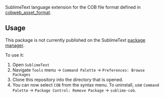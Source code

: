 SublimeText language extension for the COB file format defined in [cobweb_asset_format](https://github.com/UkoeHB/bevy_cobweb_ui/crates/cobweb_asset_format).


## Usage

This package is not currently published on the SublimeText [package manager](https://packagecontrol.io/).

To use it:
1. Open `SublimeText`
1. Navigate `Tools` menu -> `Command Palette` -> `Preferences: Browse Packages`
1. Clone this repository into the directory that is opened.
1. You can now select `COB` from the syntax menu. To uninstall, use `Command Palette` -> `Package Control: Remove Package` -> `sublime-cob`.

